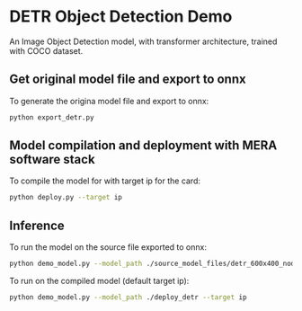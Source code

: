 
# DETR Object Detection Demo

An Image Object Detection model, with transformer architecture, trained with COCO dataset. 

## Get original model file and export to onnx 

To generate the origina model file and export to onnx:
```bash
python export_detr.py
```

## Model compilation and deployment with MERA software stack

To compile the model for with target ip for the card:

```bash
python deploy.py --target ip
```

## Inference

To run the model on the source file exported to onnx:

```bash
python demo_model.py --model_path ./source_model_files/detr_600x400_nodict.onnx
```

To run on the compiled model (default target ip):

```bash
python demo_model.py --model_path ./deploy_detr --target ip
```
